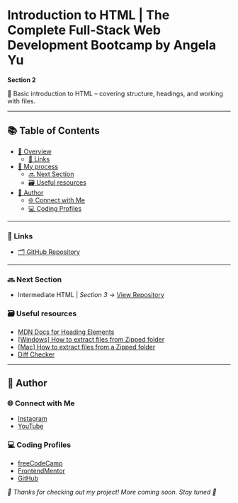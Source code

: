 # Introduction to HTML | The Complete Full-Stack Web Development Bootcamp by Angela Yu

**Section 2**

📘 Basic introduction to HTML – covering structure, headings, and working with files.

---

## 📚 Table of Contents
- [🔎 Overview](#-overview)
  - [🔗 Links](#-links)
- [🧠 My process](#-my-process)
  - [🔜 Next Section](#-next-section)
  - [🗃️ Useful resources](#️-useful-resources)
- [👤 Author](#-author)
  - [🌐 Connect with Me](#-connect-with-me)
  - [💻 Coding Profiles](#-coding-profiles)

---

### 🔗 Links

 - [🗂️ GitHub Repository](https://github.com/DalaScript/introduction-to-html)

---

### 🔜 Next Section

 - Intermediate HTML | *Section 3* → [View Repository](https://github.com/DalaScript/next-projects-title)

### 🗃️ Useful resources

 - [MDN Docs for Heading Elements](https://developer.mozilla.org/en-US/docs/Web/HTML/Reference/Elements/Heading_Elements)
 - [[Windows] How to extract files from Zipped folder](https://pureinfotech.com/extract-zip-file-windows-11-10/)
 - [[Mac] How to extract files from a Zipped folder](https://support.apple.com/en-gb/guide/mac-help/mchlp2528/mac)
 - [Diff Checker](https://www.diffchecker.com/)

---

## 👤 Author

### 🌐 Connect with Me

 - [Instagram](https://www.instagram.com/DalaScript)
 - [YouTube](https://www.youtube.com/@DalaScript)

### 💻 Coding Profiles

 - [freeCodeCamp](https://www.freecodecamp.org/DalaScript)
 - [FrontendMentor](https://www.frontendmentor.io/profile/DalaScript)
 - [GitHub](https://github.com/DalaScript)

*🙌 Thanks for checking out my project! More coming soon. Stay tuned 🚀*